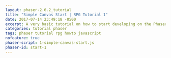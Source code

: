 ```yaml
---
layout: phaser-2.6.2_tutorial
title: "Simple Canvas Start | RPG Tutorial 1"
date: 2017-07-14 23:49:18 -0500
excerpt: A very basic tutorial on how to start developing on the Phaser game engine..
categories: tutorial phaser
tags: phaser tutorial rpg howto javascript
nofeature: true
phaser-script: 1-simple-canvas-start.js
phaser-id: start-1
---
```


